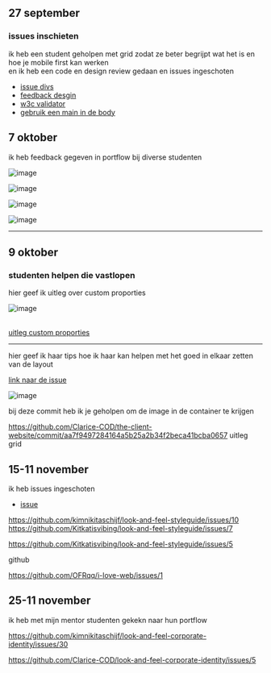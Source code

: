 <section><h2>27 september</h2>

  <h3>issues inschieten</h3>
<p>

ik heb een student geholpen met grid zodat ze beter begrijpt wat het is en
hoe je mobile first kan werken<br>
en ik heb een code en design review gedaan en issues ingeschoten

</p>

<ul>
<li><a href="https://github.com/OFRqq/the-client-website/issues/4">issue divs</a></li>
<li><a href="https://github.com/kimnikitaschijf/the-client-website/issues/4">feedback desgin</a></li>
<li><a href="https://github.com/OFRqq/the-client-website/issues/3">w3c validator</a></li>
<li><a href="https://github.com/Clarice-COD/the-client-website/issues/4">gebruik een main in de body</a></li>
</ul>
</section>

<section><h2>7 oktober </h2>

<p>
ik heb feedback gegeven in portflow bij diverse studenten<br>

![image](https://github.com/user-attachments/assets/f9a827a5-f999-4105-8ea3-0ef2e448da23)<br>


![image](https://github.com/user-attachments/assets/7af8e93c-e73e-429f-9bbb-3cbc6b7ead6d)<br>


![image](https://github.com/user-attachments/assets/24a559b2-05f1-4bd4-9fa7-1665efb09e32)<br>


![image](https://github.com/user-attachments/assets/71d2d9fc-4e0b-429e-8f85-4a3e54c17feb)<br>
</p>
</section>
<hr>

<section>
<h2>9 oktober

</h2>

<h3>studenten helpen die vastlopen</h3>

hier geef ik uitleg over custom proporties

![image](https://github.com/user-attachments/assets/d751a9d2-a320-440b-8938-e4df275e4c3e)

<br>
<a href="https://github.com/Nyathene/the-client-website/issues/1 ">uitleg custom proporties</a>

<hr>
hier geef ik haar tips hoe ik haar kan helpen met het goed in elkaar zetten van de layout

<a href="https://github.com/Clarice-COD/the-client-website/issues/12">link naar de issue
</a>


![image](https://github.com/user-attachments/assets/98befeeb-c640-4111-9669-68745b963720)


bij deze commit heb ik je geholpen om de image in de container te krijgen

https://github.com/Clarice-COD/the-client-website/commit/aa7f9497284164a5b25a2b34f2beca41bcba0657
uitleg grid

</section>


<h2>
15-11 november</h2>
<p>
ik heb issues ingeschoten 
<ul>
<li>
<a href="https://github.com/Matthijs217/look-and-feel-styleguide/issues/8">issue</a>

</li>
</ul>

https://github.com/kimnikitaschijf/look-and-feel-styleguide/issues/10
https://github.com/Kitkatisvibing/look-and-feel-styleguide/issues/7

https://github.com/Kitkatisvibing/look-and-feel-styleguide/issues/5



github

https://github.com/OFRqq/i-love-web/issues/1 


<h2>
25-11 november</h2>

ik heb met mijn mentor studenten gekekn naar hun portflow 

https://github.com/kimnikitaschijf/look-and-feel-corporate-identity/issues/30

https://github.com/Clarice-COD/look-and-feel-corporate-identity/issues/5